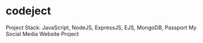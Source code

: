 # codeject

Project Stack: JavaScript, NodeJS, ExpressJS, EJS, MongoDB, Passport
My Social Media Website Project
